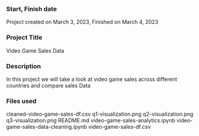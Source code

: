 ### Start, Finish date
Project created on March 3, 2023,
Finished on March 4, 2023

### Project Title
Video Game Sales Data

### Description
In this project we will take a look at video game sales across different countries and compare sales Data

### Files used
cleaned-video-game-sales-df.csv
q1-visualization.png
q2-visualization.png
q3-visualization.png
README.md
video-game-sales-analytics.ipynb
video-game-sales-data-cleaning.ipynb
video-game-sales-df.csv
